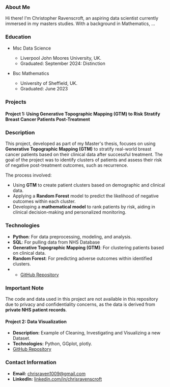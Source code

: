 

### About Me
Hi there! I'm Christopher Ravenscroft, an aspiring data scientist currently immersed in my masters studies. With a background in Mathematics,  ...

### Education

- Msc Data Science
  - Liverpool John Moores University, UK. 
  - Graduated: September 2024: Distinction

- Bsc Mathematics
  - University of Sheffield, UK. 
  - Graduated: June 2023



### Projects

#### Project 1: Using Generative Topographic Mapping (GTM) to Risk Stratify Breast Cancer Patients Post-Treatment

### Description
This project, developed as part of my Master's thesis, focuses on using **Generative Topographic Mapping (GTM)** to stratify real-world breast cancer patients based on their clinical data after successful treatment. The goal of the project was to identify clusters of patients and assess their risk of negative post-treatment outcomes, such as recurrence.

The process involved:
- Using **GTM** to create patient clusters based on demographic and clinical data.
- Applying a **Random Forest** model to predict the likelihood of negative outcomes within each cluster.
- Developing a **mathematical model** to rank patients by risk, aiding in clinical decision-making and personalized monitoring.

### Technologies
- **Python**: For data preprocessing, modeling, and analysis.
- **SQL**: For pulling data from NHS Database
- **Generative Topographic Mapping (GTM)**: For clustering patients based on clinical data.
- **Random Forest**: For predicting adverse outcomes within identified clusters.
- - [GitHub Repository](link)

### Important Note
The code and data used in this project are not available in this repository due to privacy and confidentiality concerns, as the data is derived from **private NHS patient records**.


#### Project 2: Data Visualization 
- **Description:** Example of Cleaning, Investigating and Visualizing a new Dataset. 
- **Technologies:** Python, GGplot, plotly. 
- [GitHub Repository](link)


### Contact Information
- **Email:** chrisraven1009@gmail.com
- **LinkedIn:** [linkedin.com/in/chrisravenscroft](linkedin.com/in/chrisravenscroft)


<!---
ChrisRavo/ChrisRavo is a ✨ special ✨ repository because its `README.md` (this file) appears on your GitHub profile.
You can click the Preview link to take a look at your changes.
--->
